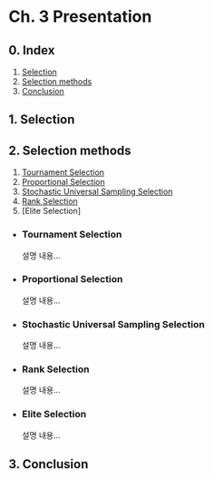 # Ch. 3 Presentation
## 0. Index
1. [Selection](#1-selection)
2. [Selection methods](#2-selection-methods)
3. [Conclusion](#3-conclusion)

## 1. Selection

## 2. Selection methods
  1. [Tournament Selection](#tournament-selection)
  2. [Proportional Selection](#proportional-selection)
  3. [Stochastic Universal Sampling Selection](#stochastic-universal-sampling-selection)
  4. [Rank Selection](#rank-selection)
  5. [Elite Selection]

  - ### Tournament Selection
    설명 내용...

  - ### Proportional Selection
    설명 내용...

  - ### Stochastic Universal Sampling Selection
    설명 내용...

  - ### Rank Selection
    설명 내용...

  - ### Elite Selection
    설명 내용...
 

## 3. Conclusion
